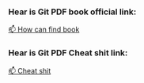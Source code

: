 <div>
  <h3 align="left">Hear is Git PDF book official link:</h3>
  <a href="https://git-scm.com/book/en/v2" target="blank">
    📫 How can find book
  </a>
  <h3 align="left">Hear is Git PDF Cheat shit link:</h3>
  <a href="https://training.github.com/downloads/bn_BD/github-git-cheat-sheet/" target="blank">
    📫 Cheat shit
  </a>
</div>

